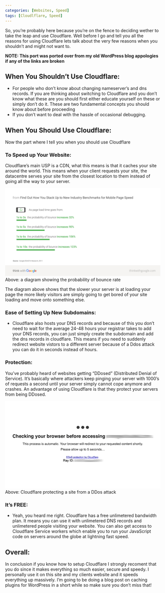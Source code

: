 ```yaml
---
categories: [Websites, Speed]
tags: [Cloudlflare, Speed]
---
```

So, you’re probably here because you’re on the fence to deciding wether to take the leap and use Cloudflare. Well before I go and tell you all the reasons for using Cloudflare lets talk about the very few reasons when you shouldn’t and might not want to.


**NOTE: This port was ported over from my old WordPress blog appologies if any of the links are broken**

## When You Shouldn’t Use Cloudflare:

* For people who don’t know about changing nameserver’s and dns records. If you are thinking about switching to Cloudflare and you don’t know what these are you should first either educate yourself on these or simply don’t do it. These are two fundamental concepts you should know about before proceeding
* If you don’t want to deal with the hassle of occasional debugging.

## When You Should Use Cloudflare:

Now the part where I tell you when you should use Cloudflare
### To Speed up Your Website:

Cloudflare’s main USP is a CDN, what this means is that it caches your site around the world. This means when your client requests your site, the datacentre serves your site from the closest location to them instead of going all the way to your server.

![Diagram of bounce rate](/images/BounceRateGoogle.jpg)
Above: a diagram showing the probability of bounce rate

The diagram above shows that the slower your server is at loading your page the more likely visitors are simply going to get bored of your site loading and move onto something else.
### Ease of Setting Up New Subdomains:

* Cloudflare also hosts your DNS records and because of this you don’t need to wait for the average 24-48 hours your registrar takes to add your DNS records, you can just simply create the subdomain and add the dns records in cloudflare. This means if you need to suddenly redirect website vistors to a different server because of a Ddos attack you can do it in seconds instead of hours.

### Protection:

You’ve probably heard of websites getting “DDosed” (Distributed Denial of Service). It’s basically where attackers keep pinging your server with 1000’s of requests a second until your server simply cannot cope anymore and crashes. An advantage of using Cloudflare is that they protect your servers from being DDosed.

![Diagram of bounce rate](/images/DDos-Page.gif)
Above: Cloudflare protecting a site from a DDos attack

### It’s FREE:

* Yeah, you heard me right. Cloudflare has a free unlimetered bandwidth plan. It means you can use it with unlimetered DNS records and unlimetered people visiting your website. You can also get access to Cloudflare Service workers which enable you to run your JavaScript code on servers around the globe at lightning fast speed.
## Overall:

In conclusion if you know how to setup Cloudflare I strongly recoment that you do since it makes everything so much easier, secure and speedy. I personally use it on this site and my clients website and it speeds everything up massively. I’m going to be doing a blog post on caching plugins for WordPress in a short while so make sure you don’t miss that!
